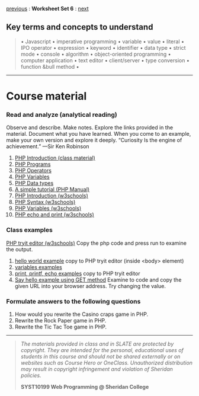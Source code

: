 [previous](set05.md) 
: **Worksheet Set 6**
: [next](set07.md)


## Key terms and concepts to understand
> &bull; Javascript  &bull; imperative programming  &bull; variable  &bull; value  &bull; literal  &bull; IPO operator &bull; expression  &bull; keyword  &bull; identifier  &bull;  data type &bull; strict mode  &bull; console  &bull;  algorithm  &bull; object-oriented programming  &bull; computer application  &bull;  text editor  &bull; client/server  &bull;  type conversion  &bull; function &bull method &bull;
> 
---

# Course material

### Read and analyze (analytical reading)
Observe and describe. Make notes. Explore the links provided in the material. Document what you have learned. When you come to an example, make your own version and explore it deeply. “Curiosity Is the engine of achievement.” —Sir Ken Robinson
1. [PHP Introduction (class material)](https://ebajcar.github.io/web10199/material/material_php.html#page10)
2. [PHP Programs](https://ebajcar.github.io/web10199/material/material_php.html#page20)
3. [PHP Operators](https://ebajcar.github.io/web10199/material/material_php.html#page30)
4. [PHP Variables](https://ebajcar.github.io/web10199/material/material_php.html#page40)
5. [PHP Data types](https://ebajcar.github.io/web10199/material/material_php.html#page50)
6. [A simple tutorial (PHP Manual)](https://www.php.net/manual/en/tutorial.php)
7. [PHP Introduction (w3schools)](https://www.w3schools.com/php/php_intro.asp)
8. [PHP Syntax (w3schools)](https://www.w3schools.com/php/php_syntax.asp)
9. [PHP Variables (w3schools)](https://www.w3schools.com/php/php_variables.asp)
10. [PHP echo and print (w3schools)](https://www.w3schools.com/php/php_echo_print.asp)





### Class examples
<a href="https://www.w3schools.com/php/phptryit.asp?filename=tryphp_intro" target="_blank">PHP tryit editor (w3schools)</a> Copy the php code and press run to examine the output.
1. [hello world example](../set6/hello_world.php) copy to PHP tryit editor (inside &lt;body> element)
2. [variables examples](../set6/variables.php)
3. [print, printf, echo examples](../set6/print_printf.html) copy to PHP tryit editor
4. [Say hello example using GET method](../set6/say_hello.php) Examine to code and copy the given URL into your browser address. Try changing the value.



### Formulate answers to the following questions
1. How would you rewrite the Casino craps game in PHP.
2. Rewrite the Rock Paper game in PHP.
3. Rewrite the Tic Tac Toe game in PHP.


  
---
> *The materials provided in class and in SLATE are protected by copyright. They are intended for the personal, educational uses of students in this course and should not be shared externally or on websites such as Course Hero or OneClass. Unauthorized distribution may result in copyright infringement and violation of Sheridan policies.*
> 
> **SYST10199 Web Programming @ Sheridan College**
